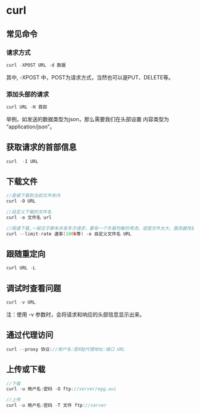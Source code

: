 # curl



## 常见命令



### 请求方式

```go
curl -XPOST URL -d 数据
```

其中, -XPOST 中，POST为请求方式，当然也可以是PUT、DELETE等。



### 添加头部的请求

```go
curl URL -H 首部
```

举例，如发送的数据类型为json，那么需要我们在头部设置 内容类型为 “application/json”。



## 获取请求的首部信息

```go
curl  -I URL
```





## 下载文件

```go
//直接下载到当前文件夹内
curl -O URL

//自定义下载的文件名
curl -o 文件名 url

//限速下载,一般见于脚本并发多次请求，要有一个负载均衡的考虑。或是文件太大，服务器性能不足，不想占用过多带宽
curl --limit-rate 速率(100k等) -o 自定义文件名 URL


```





## 跟随重定向

```go
curl URL -L
```





## 调试时查看问题

```go
curl -v URL
```

注：使用 -v 参数时，会将请求和响应的头部信息显示出来。





## 通过代理访问

```go
curl --proxy 协议://用户名:密码@代理地址:端口 URL
```





## 上传或下载

```go
//下载 
curl -u 用户名:密码 -O ftp://server/egg.avi

//上传
curl -u 用户名:密码 -T 文件 ftp://server
```



























